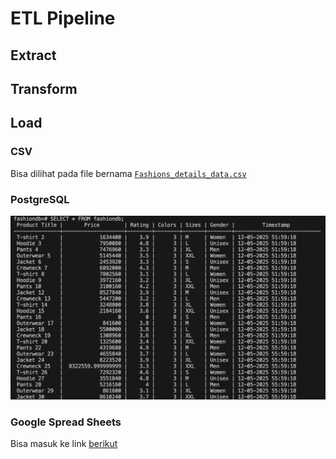 # ETL Pipeline

## Extract

## Transform

## Load

### CSV
Bisa dilihat pada file bernama [`Fashions_details_data.csv`](./Fashions_details_data.csv)

### PostgreSQL
![Hasil Postgre](./assets/Relation_db_results.png)

### Google Spread Sheets
Bisa masuk ke link [berikut](https://docs.google.com/spreadsheets/d/1FTkvlwCWrMj_sgFm6b9QUIk5IFJArNfbRtXrTobGeV0/edit?usp=sharing)